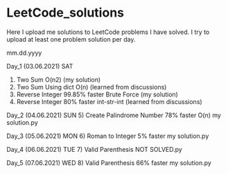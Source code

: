 # LeetCode_solutions
Here I upload me solutions to LeetCode problems I have solved.
I try to upload at least one problem solution per day.

mm.dd.yyyy

Day_1 (03.06.2021) SAT
1) Two Sum O(n2) (my solution)
2) Two Sum Using dict O(n) (learned from discussions)
3) Reverse Integer 99.85% faster Brute Force (my solution)
4) Reverse Integer 80% faster int-str-int (learned from discussions)

Day_2 (04.06.2021) SUN
5) Create Palindrome Number 78% faster O(n) my solution.py

Day_3 (05.06.2021) MON
6) Roman to Integer 5% faster my solution.py

Day_4 (06.06.2021) TUE
7) Valid Parenthesis NOT SOLVED.py

Day_5 (07.06.2021) WED
8) Valid Parenthesis 66% faster my solution.py

